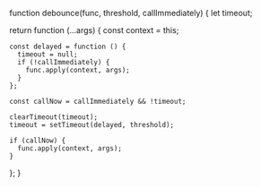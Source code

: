 function debounce(func, threshold, callImmediately) {
  let timeout;

  return function (...args) {
    const context = this;

    const delayed = function () {
      timeout = null;
      if (!callImmediately) {
        func.apply(context, args);
      }
    };

    const callNow = callImmediately && !timeout;

    clearTimeout(timeout);
    timeout = setTimeout(delayed, threshold);

    if (callNow) {
      func.apply(context, args);
    }
  };
}
